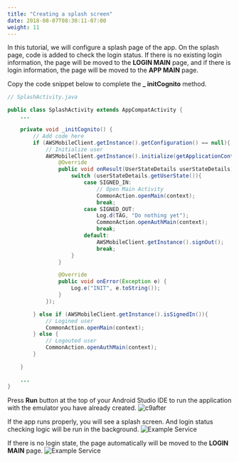 ```yaml
---
title: "Creating a splash screen"
date: 2018-08-07T08:30:11-07:00
weight: 11
---
```


In this tutorial, we will configure a splash page of the app. On the splash page, code is added to check the login status. If there is no existing login information, the page will be moved to the **LOGIN MAIN** page, and if there is login information, the page will be moved to the **APP MAIN** page.

Copy the code snippet below to complete the **_ initCognito** method.

```java
// SplashActivity.java

public class SplashActivity extends AppCompatActivity {
    ...

    private void _initCognito() {
        // Add code here
        if (AWSMobileClient.getInstance().getConfiguration() == null){
            // Initialize user
            AWSMobileClient.getInstance().initialize(getApplicationContext(), new Callback<UserStateDetails>() {
                @Override
                public void onResult(UserStateDetails userStateDetails) {
                    switch (userStateDetails.getUserState()){
                        case SIGNED_IN:
                            // Open Main Activity
                            CommonAction.openMain(context);
                            break;
                        case SIGNED_OUT:
                            Log.d(TAG, "Do nothing yet");
                            CommonAction.openAuthMain(context);
                            break;
                        default:
                            AWSMobileClient.getInstance().signOut();
                            break;
                    }
                }

                @Override
                public void onError(Exception e) {
                    Log.e("INIT", e.toString());
                }
            });

        } else if (AWSMobileClient.getInstance().isSignedIn()){
            // Logined user
            CommonAction.openMain(context);
        } else {
            // Logouted user
            CommonAction.openAuthMain(context);
        }

    }

    ...
}
```
Press **Run** button at the top of your Android Studio IDE to run the application with the emulator you have already created.
![c9after](/images/run.png)

If the app runs properly, you will see a splash screen. And login status checking logic will be run in the background.
![Example Service](/images/app-splash.png)

If there is no login state, the page automatically will be moved to the **LOGIN MAIN** page.
![Example Service](/images/app-authmain.png)
